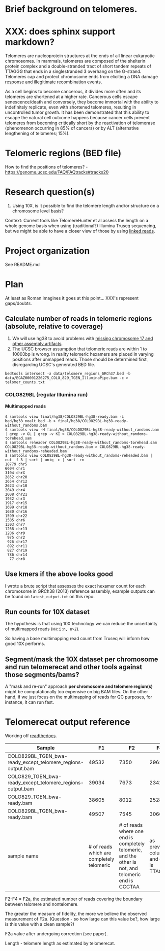 # Brief background on telomeres.
# XXX: does sphinx support markdown?

Telomeres are nucleoprotein structures at the ends of all linear
eukaryotic chromosomes. In mammals, telomeres are composed
of the shelterin protein complex and a double-stranded
tract of short tandem repeats of TTAGGG that ends in a singlestranded
3 overhang on the G-strand. Telomeres cap and
protect chromosome ends from eliciting a DNA damage
response and illegitimate recombination events.

As a cell begins to become cancerous, it divides more often and its telomeres are shortened at a higher rate. Cancerous cells escape senescence/death and conversely, they become immortal with the ability to indefinitely replicate, even with shortened telomeres, resulting in uncontrolled tumor growth. It has been demonstrated that this ability to escape the natural cell outcome happens because cancer cells prevent telomeres from becoming critically short by the reactivation of telomerase (phenomenon occurring in 85% of cancers) or by ALT (alternative lengthening of telomeres; 15%).

# Telomeric regions (BED file)

How to find the positions of telomeres? - https://genome.ucsc.edu/FAQ/FAQtracks#tracks20

# Research question(s)

1. Using 10X, is it possible to find the telomere length and/or structure on a chromosome level basis?

Context: Current tools like TelomereHunter et al assess the length on a whole genome basis when using (traditional?) Illumina Truseq sequencing, but we might be able to have a closer view of those by using [linked reads][linked_reads].

# Project organization

See README.md

# Plan

At least as Roman imagines it goes at this point... XXX's represent gaps/doubts.

## Calculate number of reads in telomeric regions (absolute, relative to coverage)

1. We will use hg38 to avoid problems with [missing chromosome 17 and other assembly artifacts][chr17_hg19].
2. The UCSC browser assumption that telomeric reads are within 1 to 10000bp is wrong. In reality telomeric hexamers are placed in varying positions after unmapped reads. Those should be determined first, disregarding UCSC's generated BED file.

`bedtools intersect -a data/telomere_regions_GRCh37.bed -b data/EGAZ00001226275_COLO_829_TGEN_IlluminaPipe.bam -c > telomer_counts.txt`

### COLO829BL (regular Illumina run)
#### Multimapped reads

```
$ samtools view final/hg38/COLO829BL-hg38-ready.bam -L bed/hg38_noalt.bed -b > final/hg38/COLO829BL-hg38-ready-without_randoms.bam
$ samtools view -H final/hg38/COLO829BL-hg38-ready-without_randoms.bam | grep -v GL | grep -v KI > COLO829BL-hg38-ready-without_randoms-torehead.sam
$ samtools reheader COLO829BL-hg38-ready-without_randoms-torehead.sam COLO829BL-hg38-ready-without_randoms.bam > COLO829BL-hg38-ready-without_randoms-reheaded.bam
$ samtools view COLO829BL-hg38-ready-without_randoms-reheaded.bam | cut -f 3 | sort | uniq -c | sort -rn
18779 chr5
6604 chr1
3104 chrX
2852 chr20
2654 chr12
2623 chr10
2049 chr4
2008 chr21
1932 chr3
1917 chr15
1699 chr18
1680 chr16
1599 chr22
1505 chr6
1303 chr7
1268 chr13
1206 chr9
 975 chr2
 926 chr17
 892 chr11
 827 chr19
 786 chr14
  77 chr8
```

## Use kmers if the above looks good

I wrote a brute script that assesses the exact hexamer count for each chromosome in GRCh38 (2013) reference assembly, example outputs can be found on `latest_output.txt` on this repo.

## Run counts for 10X dataset

The hypothesis is that using 10X technology we can reduce the uncertainty of multimapped reads (`NH:i:n, n>2`).

So having a base multimapping read count from Truseq will inform how good 10X performs.


## Segment/mask the 10X dataset per chromosome and run telomerecat and other tools against those segments/bams?

A "mask and re-run" approach **per chromosome and telomere region(s)** might be computationally too expensive on big BAM files. On the other hand, if we just focus on the multimapping of reads for QC purposes, for instance, it can run fast.

# Telomerecat output reference

Working off [readthedocs](http://telomerecat.readthedocs.io/en/latest/understanding_output.html).


Sample|F1|F2|F4|Psi|Insert_mean|Insert_sd|Read_length|Initial_read_length|F2a|F2a_c|Length
------|--|--|--|---|-----------|---------|-----------|-------------------|---|-----|-------
COLO829BL_TGEN_bwa-ready_except_telomere_regions-output.bam|49532|7350|2962|3.034|346.0|84.396|112|112|4388|4388|2972.7
COLO829_TGEN_bwa-ready_except_telomere_regions-output.bam|39034|7673|2342|2.615|397.0|97.21799999999999|112|112|5331|5331|2476.5
COLO829_TGEN_bwa-ready.bam|38605|8012|2528|2.573|397.0|96.979|112|112|5484|5484|2403.0
COLO829BL_TGEN_bwa-ready.bam|49507|7545|3066|2.9960000000000004|346.0|84.266|112|112|4479|4479|2928.2
sample name | \# of reads which are completely telomeric | \# of reads where one end is completely telomeric, and the other is not, and telomeric end is CCCTAA | as previous column, and end is TTAGGG | Measure of fidelity | Insert size | SD of insert size | | | F2 - F4

F2-F4 = F2a, the estimated number of reads covering the boundary between telomere and nontelomere.
 
The greater the measure of fidelity, the more we believe the observed measurement of F2a. (Question - so how large can this value be?, how large is this value with a clean sample?)
 
F2a value after undergoing correction (see paper).
 
Length - telomere length as estimated by telomerecat.


[linked_reads]: https://www.10xgenomics.com/linked-reads/
[chr17_hg19]: https://www.biostars.org/p/72730/#72759